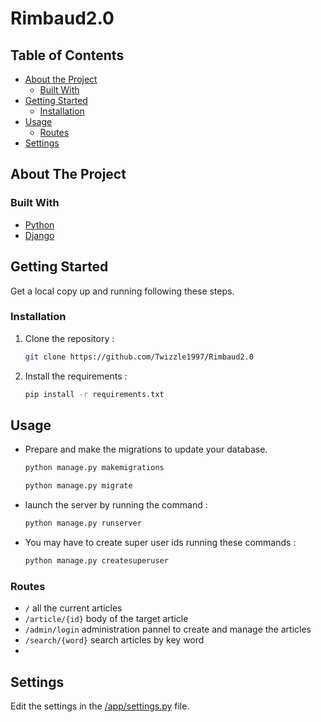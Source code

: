# Rimbaud2.0

<!-- TABLE OF CONTENTS -->
## Table of Contents

* [About the Project](#about-the-project)
  * [Built With](#built-with)
* [Getting Started](#getting-started)
  * [Installation](#installation)
* [Usage](#usage)
  * [Routes](#model-classes)
* [Settings](#special-thanks)

<!-- ABOUT THE PROJECT -->
## About The Project

### Built With

* [Python](https://www.python.org/)
* [Django](https://www.djangoproject.com/)

<!-- GETTING STARTED -->
## Getting Started

Get a local copy up and running following these steps.

### Installation

1. Clone the repository :

    ```sh
    git clone https://github.com/Twizzle1997/Rimbaud2.0
    ```
    
2. Install the requirements : 
    ```sh
    pip install -r requirements.txt
    ```

<!-- USAGE EXAMPLES -->
## Usage

* Prepare and make the migrations to update your database.  
    ```sh
    python manage.py makemigrations
    ```  
    ```sh
    python manage.py migrate
    ```

* launch the server by running the command :  
    ```sh
    python manage.py runserver
    ```

* You may have to create super user ids running these commands :  
    ```sh
    python manage.py createsuperuser
    ```

### Routes
* ```/``` all the current articles  
* ```/article/{id}``` body of the target article    
* ```/admin/login``` administration pannel to create and manage the articles  
* ```/search/{word}``` search articles by key word   
*
## Settings
Edit the settings in the [/app/settings.py](https://github.com/Twizzle1997/Rimbaud2.0/blob/main/rimbaud_project/app/settings.py) file.
